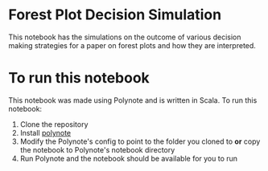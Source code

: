 # Forest Plot Decision Simulation
This notebook has the simulations on the outcome of various decision making strategies for a paper on forest plots and how they are interpreted.

# To run this notebook
This notebook was made using Polynote and is written in Scala. To run this notebook:

1. Clone the repository
2. Install [polynote](https://polynote.org/latest/)
3. Modify the Polynote's config to point to the folder you cloned to **or** copy the notebook to Polynote's notebook directory
4. Run Polynote and the notebook should be available for you to run
